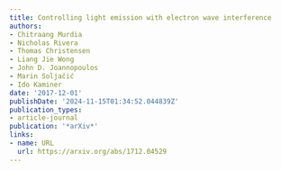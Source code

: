 ```yaml
---
title: Controlling light emission with electron wave interference
authors:
- Chitraang Murdia
- Nicholas Rivera
- Thomas Christensen
- Liang Jie Wong
- John D. Joannopoulos
- Marin Soljačić
- Ido Kaminer
date: '2017-12-01'
publishDate: '2024-11-15T01:34:52.044839Z'
publication_types:
- article-journal
publication: '*arXiv*'
links:
- name: URL
  url: https://arxiv.org/abs/1712.04529
---
```


